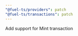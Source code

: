 ```yaml
---
"@fuel-ts/providers": patch
"@fuel-ts/transactions": patch
---
```


Add support for Mint transaction
